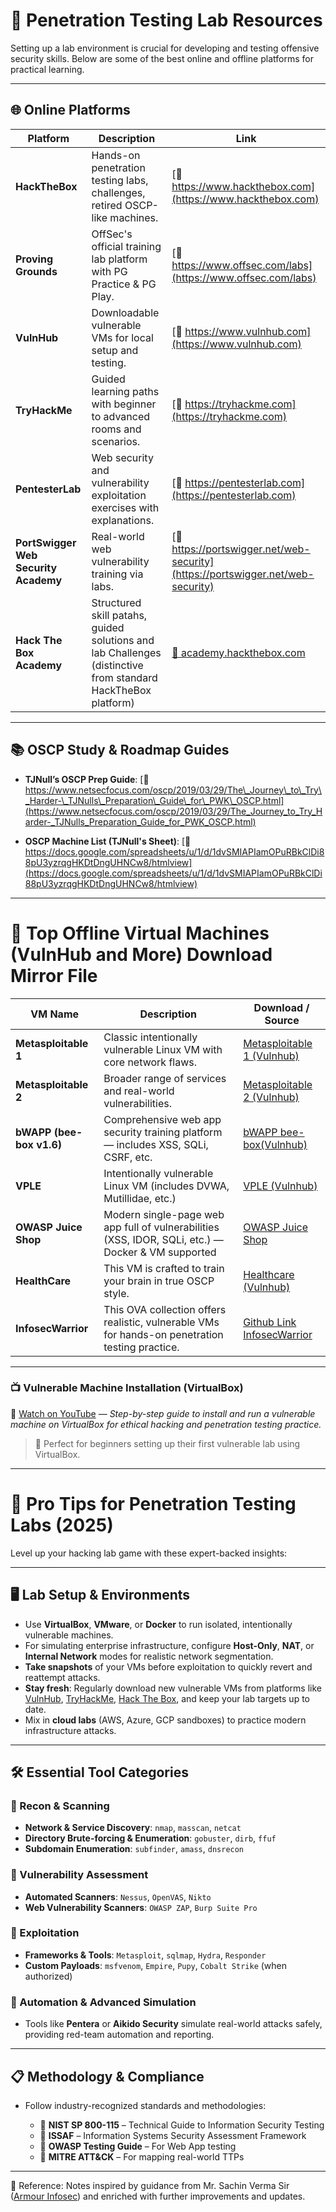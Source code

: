 
# 🧪 Penetration Testing Lab Resources

Setting up a lab environment is crucial for developing and testing offensive security skills. Below are some of the best online and offline platforms for practical learning.

---

## 🌐 Online Platforms

| **Platform**                         | **Description**                                                            | **Link**                                                                        |
| ------------------------------------ | -------------------------------------------------------------------------- | ------------------------------------------------------------------------------- |
| **HackTheBox**                       | Hands-on penetration testing labs, challenges, retired OSCP-like machines. | [🔗 https://www.hackthebox.com](https://www.hackthebox.com)                     |
| **Proving Grounds**                  | OffSec's official training lab platform with PG Practice & PG Play.        | [🔗 https://www.offsec.com/labs](https://www.offsec.com/labs)                   |
| **VulnHub**                          | Downloadable vulnerable VMs for local setup and testing.                   | [🔗 https://www.vulnhub.com](https://www.vulnhub.com)                           |
| **TryHackMe**                        | Guided learning paths with beginner to advanced rooms and scenarios.       | [🔗 https://tryhackme.com](https://tryhackme.com)                               |
| **PentesterLab**                     | Web security and vulnerability exploitation exercises with explanations.   | [🔗 https://pentesterlab.com](https://pentesterlab.com)                         |
| **PortSwigger Web Security Academy** | Real-world web vulnerability training via labs.                            | [🔗 https://portswigger.net/web-security](https://portswigger.net/web-security) |
| **Hack The Box Academy** | Structured skill patahs, guided solutions and lab Challenges (distinctive from standard HackTheBox platform) | [🔗 academy.hackthebox.com](https://academy.hackthebox.com/)

---

## 📚 OSCP Study & Roadmap Guides

* **TJNull’s OSCP Prep Guide**:
  [🔗 https://www.netsecfocus.com/oscp/2019/03/29/The\_Journey\_to\_Try\_Harder-\_TJNulls\_Preparation\_Guide\_for\_PWK\_OSCP.html](https://www.netsecfocus.com/oscp/2019/03/29/The_Journey_to_Try_Harder-_TJNulls_Preparation_Guide_for_PWK_OSCP.html)

* **OSCP Machine List (TJNull's Sheet)**:
  [🔗 https://docs.google.com/spreadsheets/u/1/d/1dvSMIAPIamOPuRBkClDi88pU3yzrqgHKDtDngUHNCw8/htmlview](https://docs.google.com/spreadsheets/u/1/d/1dvSMIAPIamOPuRBkClDi88pU3yzrqgHKDtDngUHNCw8/htmlview)

---

# 💾 Top Offline Virtual Machines (VulnHub and More) Download Mirror File

| **VM Name**              | **Description**                                                                                    | **Download / Source**                                                                                       |
| ------------------------ | -------------------------------------------------------------------------------------------------- | ----------------------------------------------------------------------------------------------------------- |
| **Metasploitable 1**     | Classic intentionally vulnerable Linux VM with core network flaws.                                 | [Metasploitable 1 (Vulnhub)](https://www.vulnhub.com/entry/metasploitable-1,28/) |
| **Metasploitable 2**     | Broader range of services and real-world vulnerabilities.                                          | [Metasploitable 2 (Vulnhub)](https://www.vulnhub.com/entry/metasploitable-2,29/)    |
| **bWAPP (bee-box v1.6)** | Comprehensive web app security training platform — includes XSS, SQLi, CSRF, etc.                  | [bWAPP bee-box(Vulnhub)](https://www.vulnhub.com/entry/bwapp-bee-box-v16,53/)                   |
| **VPLE**        | Intentionally vulnerable Linux VM (includes DVWA, Mutillidae, etc.)                                | [VPLE (Vulnhub)](https://www.vulnhub.com/entry/vulnerable-pentesting-lab-environment-1,737/)                                    |
| **OWASP Juice Shop**     | Modern single-page web app full of vulnerabilities (XSS, IDOR, SQLi, etc.) — Docker & VM supported | [OWASP Juice Shop](https://owasp.org/www-project-juice-shop/)                                         |
| **HealthCare** | This VM is crafted to train your brain in true OSCP style. | [Healthcare (Vulnhub)](https://www.vulnhub.com/entry/healthcare-1,522/)
| **InfosecWarrior**| This OVA collection offers realistic, vulnerable VMs for hands-on penetration testing practice. | [Github Link InfosecWarrior](https://github.com/InfoSecWarrior/Offensive-Pentesting-Lab/tree/main/Vulnerable-OVA) |

---

### 📺 Vulnerable Machine Installation (VirtualBox)

🔗 [Watch on YouTube](https://youtu.be/PyW7JFPZP8g) — *Step-by-step guide to install and run a vulnerable machine on VirtualBox for ethical hacking and penetration testing practice.*

> 🎯 Perfect for beginners setting up their first vulnerable lab using VirtualBox.

---

# 🚀 Pro Tips for Penetration Testing Labs (2025)

Level up your hacking lab game with these expert-backed insights:

---

## 🖥️ Lab Setup & Environments

* Use **VirtualBox**, **VMware**, or **Docker** to run isolated, intentionally vulnerable machines.
* For simulating enterprise infrastructure, configure **Host-Only**, **NAT**, or **Internal Network** modes for realistic network segmentation.
* **Take snapshots** of your VMs before exploitation to quickly revert and reattempt attacks.
* **Stay fresh**: Regularly download new vulnerable VMs from platforms like [VulnHub](https://www.vulnhub.com/), [TryHackMe](https://tryhackme.com/), [Hack The Box](https://www.hackthebox.com/), and keep your lab targets up to date.
* Mix in **cloud labs** (AWS, Azure, GCP sandboxes) to practice modern infrastructure attacks.

---

## 🛠️ Essential Tool Categories

### 🔎 Recon & Scanning

* **Network & Service Discovery**: `nmap`, `masscan`, `netcat`
* **Directory Brute-forcing & Enumeration**: `gobuster`, `dirb`, `ffuf`
* **Subdomain Enumeration**: `subfinder`, `amass`, `dnsrecon`

### 🧠 Vulnerability Assessment

* **Automated Scanners**: `Nessus`, `OpenVAS`, `Nikto`
* **Web Vulnerability Scanners**: `OWASP ZAP`, `Burp Suite Pro`

### 🎯 Exploitation

* **Frameworks & Tools**: `Metasploit`, `sqlmap`, `Hydra`, `Responder`
* **Custom Payloads**: `msfvenom`, `Empire`, `Pupy`, `Cobalt Strike` (when authorized)

### 🤖 Automation & Advanced Simulation

* Tools like **Pentera** or **Aikido Security** simulate real-world attacks safely, providing red-team automation and reporting.

---

## 📋 Methodology & Compliance

* Follow industry-recognized standards and methodologies:

  * 🔐 **NIST SP 800-115** – Technical Guide to Information Security Testing
  * 📘 **ISSAF** – Information Systems Security Assessment Framework
  * 🧭 **OWASP Testing Guide** – For Web App testing
  * 🧱 **MITRE ATT\&CK** – For mapping real-world TTPs

---
📖 Reference: Notes inspired by guidance from Mr. Sachin Verma Sir ([Armour Infosec](https://www.armourinfosec.com/)) and enriched with further improvements and updates.
